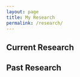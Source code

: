 ```yaml
---
layout: page
title: My Research
permalink: /research/
---
```

## Current Research

## Past Research
<!-- Click [here][neel-link] to see my research. -->


<!-- [neel-link]: /neel-research.md -->
